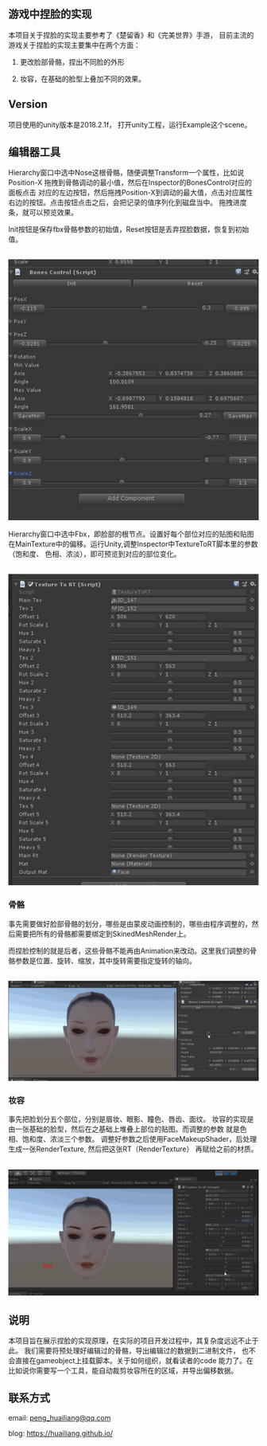 
## 游戏中捏脸的实现


本项目关于捏脸的实现主要参考了《楚留香》和《完美世界》手游， 目前主流的游戏关于捏脸的实现主要集中在两个方面：

1. 更改脸部骨骼，捏出不同脸的外形

2. 妆容，在基础的脸型上叠加不同的效果。


## Version

项目使用的unity版本是2018.2.1f， 打开unity工程，运行Example这个scene。


## 编辑器工具



Hierarchy窗口中选中Nose这根骨骼，随便调整Transform一个属性，比如说Position-X 拖拽到骨骼调动的最小值，然后在Inspector的BonesControl对应的面板点击
对应的左边按钮，然后拖拽Position-X到调动的最大值，点击对应属性右边的按钮。点击按钮点击之后，会把记录的值序列化到磁盘当中。
拖拽进度条，就可以预览效果。

Init按钮是保存fbx骨骼参数的初始值，Reset按钮是丢弃捏脸数据，恢复到初始值。

<br><img src='image/control.jpg'><br>

Hierarchy窗口中选中Fbx，即脸部的根节点。设置好每个部位对应的贴图和贴图在MainTexture中的偏移。运行Unity,调整Inspector中TextureToRT脚本里的参数（饱和度、
色相、浓淡），即可预览到对应的部位变化。

<br><img src='image/texture.jpg'><br>

### 骨骼

事先需要做好脸部骨骼的划分，哪些是由蒙皮动画控制的，哪些由程序调整的，然后需要把所有的骨骼都需要绑定到SkinedMeshRender上。

而捏脸控制的就是后者，这些骨骼不能再由Animation来改动。这里我们调整的骨骼参数是位置、旋转、缩放，其中旋转需要指定旋转的轴向。


<br><img src='image/bone.gif'><br>


### 妆容

事先把脸划分五个部位，分别是眉妆、眼影、瞳色、唇齿、面纹。 妆容的实现是由一张基础的脸型，然后在之基础上堆叠上部位的贴图。而调整的参数
就是色相、饱和度、浓淡三个参数。 调整好参数之后使用FaceMakeupShader，后处理生成一张RenderTexture, 然后把这张RT（RenderTexture）
再赋给之前的材质。


<br><img src='image/paint.gif'><br>


## 说明

本项目旨在展示捏脸的实现原理，在实际的项目开发过程中，其复杂度远远不止于此。 我们需要将预处理好编辑过的骨骼，导出编辑过的数据到二进制文件，
也不会直接在gameobject上挂载脚本。关于如何组织，就看读者的code 能力了。在比如说你需要写一个工具，能自动裁剪妆容所在的区域，并导出偏移数据。


## 联系方式

email: peng_huailiang@qq.com

blog:  https://huailiang.github.io/